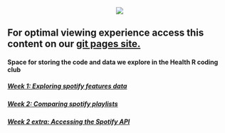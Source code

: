 
<p align="center">
  <img src="https://github.com/DataS-DH/R-coding-club/blob/master/SetupDocs/rcodingclubskinny.png"/>
</p>

## For optimal viewing experience access this content on our [git pages site.](https://datas-dh.github.io/R-coding-club/)


#### Space for storing the code and data we explore in the Health R coding club


##### [Week 1: Exploring spotify features data](http://htmlpreview.github.com/?https://github.com/DataS-DH/R-coding-club/blob/master/Week1/Spotify_songs.html)

##### [Week 2: Comparing spotify playlists](http://htmlpreview.github.io/?)
##### [Week 2 extra: Accessing the Spotify API](http://htmlpreview.github.io/?https://github.com/DataS-DH/R-coding-club/blob/master/Week2/AccessingAPI.html)


